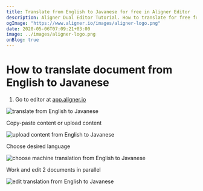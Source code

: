 ```yaml
---
title: Translate from English to Javanese for free in Aligner Editor
description: Aligner Dual Editor Tutorial. How to translate for free from English to Javanese. Aligner is multilingual document management platform. 
ogImage: "https://www.aligner.io/images/aligner-logo.png"
date: 2020-05-06T07:09:21+03:00
image: ../images/aligner-logo.png
onBlog: true
---
```


# How to translate document from English to Javanese

1. Go to editor at [app.aligner.io](https://app.aligner.io "Aligner App web page")

![translate from English to Javanese](../aligner-blank-editor.png "translate from English to Javanese")

Copy-paste content or upload content

![upload content from English to Javanese](../aligner-uploaded-document.png "upload content from English to Javanese")

Choose desired language

![choose machine translation from English to Javanese](../aligner-language-dropdown.png "choose machine translation from English to Javanese")

Work and edit 2 documents in parallel

![edit translation from English to Javanese](../aligner-double-sitded-editor.png "edit translation from English to Javanese")

